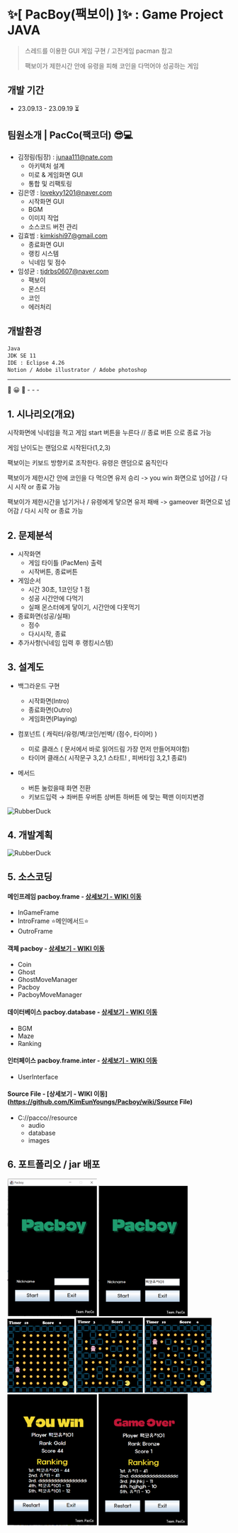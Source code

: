 # :sparkles:[ PacBoy(팩보이) ]:sparkles: : Game Project JAVA


> 스레드를 이용한 GUI 게임 구현 / 고전게임 pacman 참고
> 
> 팩보이가 제한시간 안에 유령을 피해 코인을 다먹어야 성공하는 게임

## 개발 기간
- 23.09.13 - 23.09.19 :hourglass_flowing_sand:
  
## 팀원소개 | PacCo(팩코더) :sunglasses::computer:
- 김정림(팀장) : [junaa111@nate.com](junaa111@nate.com)
  + 아키텍처 설계
  + 미로 & 게임화면 GUI
  + 통합 및 리팩토링
- 김은영 : [lovekyy1201@naver.com](mailto:lovekyy1201@naver.com)
  + 시작화면 GUI
  + BGM
  + 이미지 작업
  + 소스코드 버전 관리 
- 김효범 : [kimkishi97@gmail.com](mailto:kimkishi97@gmail.com)
  + 종료화면 GUI
  + 랭킹 시스템
  + 닉네임 및 점수
- 임성균 : [tjdrbs0607@naver.com](mailto:tjdrbs0607@naver.com)
  + 팩보이 
  + 몬스터 
  + 코인
  + 에러처리 
  
##  개발환경 

    Java      
    JDK SE 11
    IDE : Eclipse 4.26
    Notion / Adobe illustrator / Adobe photoshop
***
:crystal_ball: :grinning: :ghost: - - -  
## 1. 시나리오(개요)

시작화면에 닉네임을 적고 게임 start 버튼을 누른다 // 종료 버튼 으로 종료 가능

게임 난이도는 랜덤으로 시작된다(1,2,3)

팩보이는 키보드 방향키로 조작한다. 유령은 랜덤으로 움직인다

팩보이가 제한시간 안에 코인을 다 먹으면 유저 승리 -> you win 화면으로 넘어감 / 다시 시작 or 종료 가능

팩보이가 제한시간을 넘기거나 / 유령에게 닿으면 유저 패배 -> gameover 화면으로 넘어감 / 다시 시작 or 종료 가능


## 2. 문제분석

- 시작화면
    - 게임 타이틀 (PacMen) 출력
    - 시작버튼, 종료버튼
- 게임순서
    - 시간 30초, 1코인당 1 점
    - 성공 시간안에 다먹기
    - 실패 몬스터에게 닿이기, 시간안에 다못먹기
- 종료화면(성공/실패)
    - 점수
    - 다시시작, 종료
- 추가사항(닉네임 입력 후 랭킹시스템)

## 3. 설계도

- 백그라운드 구현
    - 시작화면(Intro)
    - 종료화면(Outro)
    - 게임화면(Playing)
      
- 컴포넌트 ( 캐릭터/유령/벽/코인/빈벽/ (점수, 타이머) )
    - 미로 클래스 ( 문서에서 바로 읽어드림  가장 먼저 만들어져야함)
    - 타이머 클래스( 시작문구 3,2,1 스타트! , 피버타임 3,2,1 종료!)
      
- 메서드 
    - 버튼 눌렀을때 화면 전환
    - 키보드입력 → 좌버튼 우버튼 상버튼 하버튼 에 맞는 팩맨 이미지변경
  
<img src="/path/to/img.jpg" width="40%" height="30%" title="px(픽셀) 크기 설정" alt="RubberDuck"></img>

## 4. 개발계획

<img src="/path/to/img.jpg" width="40%" height="30%" title="px(픽셀) 크기 설정" alt="RubberDuck"></img>

## 5. 소스코딩

#### 메인프레임 pacboy.frame - [상세보기 - WIKI 이동](https://github.com/KimEunYoungs/Pacboy/wiki/pacboy.frame)
- InGameFrame 
- IntroFrame :star:메인메서드:star:
- OutroFrame

#### 객체 pacboy - [상세보기 - WIKI 이동](https://github.com/KimEunYoungs/Pacboy/wiki/pacboy)
- Coin
- Ghost
- GhostMoveManager
- Pacboy
- PacboyMoveManager
  
#### 데이터베이스 pacboy.database - [상세보기 - WIKI 이동](https://github.com/KimEunYoungs/Pacboy/wiki/pacboy.database)
- BGM
- Maze
- Ranking

#### 인터페이스 pacboy.frame.inter - [상세보기 - WIKI 이동](https://github.com/KimEunYoungs/Pacboy/wiki/pacboy.frame.inter)
- UserInterface

#### Source File - [상세보기 - WIKI 이동](https://github.com/KimEunYoungs/Pacboy/wiki/Source File)
- C://pacco//resource
  - audio
  - database
  - images

## 6. 포트폴리오 / jar 배포

<div>
  <img src="captureImg/01.png" width="40%" height="40%" title="px(픽셀) 크기 설정" alt="pacboyImg01"></img>
  <img src="captureImg/02.png" width="40%" height="40%" title="px(픽셀) 크기 설정" alt="pacboyImg02"></img>
</div>
<div>
  <img src="captureImg/03.png" width="30%" height="30%" title="px(픽셀) 크기 설정" alt="pacboyImg03"></img>
  <img src="captureImg/04.png" width="30%" height="30%" title="px(픽셀) 크기 설정" alt="pacboyImg04"></img>
  <img src="captureImg/05.png" width="30%" height="30%" title="px(픽셀) 크기 설정" alt="pacboyImg05"></img>
</div>
<div>
  <img src="captureImg/06.png" width="40%" height="40%" title="px(픽셀) 크기 설정" alt="pacboyImg06"></img>
  <img src="captureImg/07.png" width="40%" height="40%" title="px(픽셀) 크기 설정" alt="pacboyImg07"></img>
</div>
